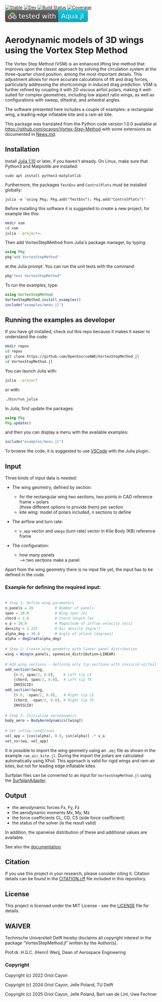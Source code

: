 [![Stable](https://img.shields.io/badge/docs-stable-blue.svg)](https://OpenSourceAWE.github.io/VortexStepMethod.jl/stable)
[![Dev](https://img.shields.io/badge/docs-dev-blue.svg)](https://OpenSourceAWE.github.io/VortexStepMethod.jl/dev)
[![Build Status](https://github.com/OpenSourceAWE/VortexStepMethod.jl/actions/workflows/CI.yml/badge.svg?branch=main)](https://github.com/OpenSourceAWE/VortexStepMethod.jl/actions/workflows/CI.yml?query=branch%3Amain) 
[![Coverage](https://codecov.io/gh/OpenSourceAWE/VortexStepMethod.jl/branch/main/graph/badge.svg)](https://codecov.io/gh/OpenSourceAWE/VortexStepMethod.jl)
[![Aqua QA](https://raw.githubusercontent.com/JuliaTesting/Aqua.jl/master/badge.svg)](https://github.com/JuliaTesting/Aqua.jl)


# Aerodynamic models of 3D wings using the Vortex Step Method 
The Vortex Step Method (VSM) is an enhanced lifting line method that improves upon the classic approach by solving the circulation system at the three-quarter chord position, among the most important details. This adjustment allows for more accurate calculations of lift and drag forces, particularly addressing the shortcomings in induced drag prediction. 
VSM is further refined by coupling it with 2D viscous airfoil polars, making it well-suited for complex geometries, including low aspect ratio wings, as well as configurations with sweep, dihedral, and anhedral angles.

The software presented here includes a couple of examples: a rectangular wing, a leading-edge inflatable kite and a ram-air kite.

This package was translated from the Python code version 1.0.0 available at https://github.com/ocayon/Vortex-Step-Method with some extensions as documented in [News.md](https://github.com/OpenSourceAWE/VortexStepMethod.jl/blob/main/NEWS.md).

## Installation
Install [Julia 1.10](https://ufechner7.github.io/2024/08/09/installing-julia-with-juliaup.html) or later, 
if you haven't already. On Linux, make sure that Python3 and Matplotlib are installed:
```
sudo apt install python3-matplotlib
```
Furthermore, the packages `TestEnv` and `ControlPlots` must be installed globally:
```
julia -e 'using Pkg; Pkg.add("TestEnv"); Pkg.add("ControlPlots")'
```

Before installing this software it is suggested to create a new project, for example like this:
```bash
mkdir vsm
cd vsm
julia --project=.
```
Then add VortexStepMethod from  Julia's package manager, by typing:
```julia
using Pkg
pkg"add VortexStepMethod"
``` 
at the Julia prompt. You can run the unit tests with the command:
```julia
pkg"test VortexStepMethod"
```
To run the examples, type:
```julia
using VortexStepMethod
VortexStepMethod.install_examples()
include("examples/menu.jl")
```

## Running the examples as developer
If you have git installed, check out this repo because it makes it easier to understand the code:
```bash
mkdir repos
cd repos
git clone https://github.com/OpenSourceAWE/VortexStepMethod.jl
cd VortexStepMethod.jl
```
You can launch Julia with:
```bash
julia --project
```
or with:
```bash
./bin/run_julia
```
In Julia, first update the packages:
```julia
using Pkg
Pkg.update()
```
and then you can display a menu with the available examples:
```julia
include("examples/menu.jl")
```
To browse the code, it is suggested to use [VSCode](https://code.visualstudio.com/) with the Julia plugin.

## Input
Three kinds of input data is needed:

- The wing geometry, defined by section:
  - for the rectangular wing two sections, two points in CAD reference frame + polars  
    (three different options to provide them) per section
  - kite wing: model of polars included, n sections to define

- The airflow and turn rate:
  - `v_app` vector and `omega` (turn rate) vector in Kite Body (KB) reference frame

- The configuration:
  - how many panels  
    --> two sections make a panel.

Apart from the wing geometry there is no input file yet, the input has to be defined in the code.

### Example for defining the required input:
```julia

# Step 1: Define wing parameters
n_panels = 20          # Number of panels
span = 20.0            # Wing span [m]
chord = 1.0            # Chord length [m]
v_a = 20.0             # Magnitude of inflow velocity [m/s]
density = 1.225        # Air density [kg/m³]
alpha_deg = 30.0       # Angle of attack [degrees]
alpha = deg2rad(alpha_deg)

# Step 2: Create wing geometry with linear panel distribution
wing = Wing(n_panels, spanwise_distribution=LINEAR)

# Add wing sections - defining only tip sections with inviscid airfoil model
add_section!(wing, 
    [0.0, span/2, 0.0],    # Left tip LE 
    [chord, span/2, 0.0],  # Left tip TE
    INVISCID)
add_section!(wing, 
    [0.0, -span/2, 0.0],   # Right tip LE
    [chord, -span/2, 0.0], # Right tip TE
    INVISCID)

# Step 3: Initialize aerodynamics
body_aero = BodyAerodynamics([wing])

# Set inflow conditions
vel_app = [cos(alpha), 0.0, sin(alpha)] .* v_a
set_va!(wa, vel_app)
```
It is possible to import the wing geometry using an `.obj` file as shown in the example `ram_air_kite.jl`. During the import the polars are calculated automatically using XFoil. This approach is valid for rigid wings and ram-air kites, but not for leading edge inflatable kites.

Surfplan files can be converted to an input for `VortexStepMethod.jl` using the [SurfplanAdapter](https://github.com/jellepoland/SurfplanAdapter).

## Output
- the aerodynamic forces Fx, Fy, Fz
- the aerodynamic moments Mx, My, Mz
- the force coefficients CL, CD, CS (side force coefficient)
- the status of the solver (is the result valid)

In addition, the spanwise distribution of these and additional values are available.

See also the [documentation](https://OpenSourceAWE.github.io/VortexStepMethod.jl/dev/).

## Citation
If you use this project in your research, please consider citing it. 
Citation details can be found in the [CITATION.cff](https://github.com/OpenSourceAWE/VortexStepMethod.jl/blob/main/CITATION.cff) file included in this repository.

## License
This project is licensed under the MIT License - see the [LICENSE](LICENSE) file for details.

## WAIVER
Technische Universiteit Delft hereby disclaims all copyright interest in the package “VortexStepMethod.jl” written by the Author(s).

Prof.dr. H.G.C. (Henri) Werij, Dean of Aerospace Engineering

### Copyright
Copyright (c) 2022 Oriol Cayon

Copyright (c) 2024 Oriol Cayon, Jelle Poland, TU Delft

Copyright (c) 2025 Oriol Cayon, Jelle Poland, Bart van de Lint, Uwe Fechner
